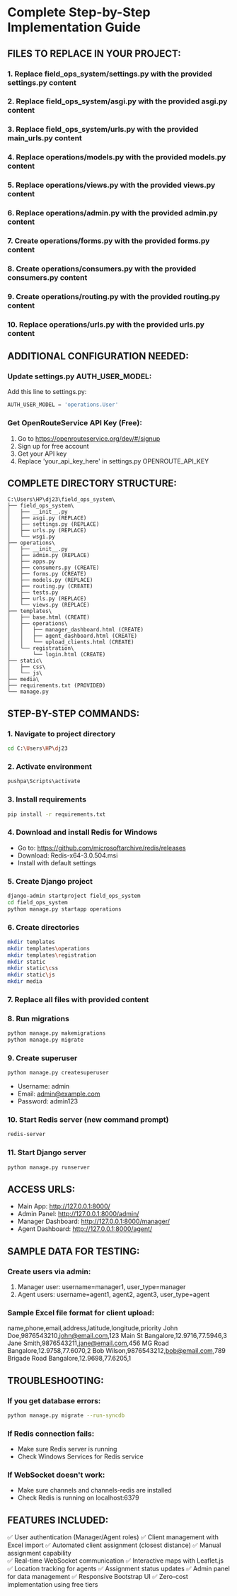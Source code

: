 # Complete Step-by-Step Implementation Guide

## FILES TO REPLACE IN YOUR PROJECT:

### 1. Replace field_ops_system/settings.py with the provided settings.py content
### 2. Replace field_ops_system/asgi.py with the provided asgi.py content  
### 3. Replace field_ops_system/urls.py with the provided main_urls.py content
### 4. Replace operations/models.py with the provided models.py content
### 5. Replace operations/views.py with the provided views.py content
### 6. Replace operations/admin.py with the provided admin.py content
### 7. Create operations/forms.py with the provided forms.py content
### 8. Create operations/consumers.py with the provided consumers.py content
### 9. Create operations/routing.py with the provided routing.py content
### 10. Replace operations/urls.py with the provided urls.py content

## ADDITIONAL CONFIGURATION NEEDED:

### Update settings.py AUTH_USER_MODEL:
Add this line to settings.py:
```python
AUTH_USER_MODEL = 'operations.User'
```

### Get OpenRouteService API Key (Free):
1. Go to https://openrouteservice.org/dev/#/signup
2. Sign up for free account
3. Get your API key
4. Replace 'your_api_key_here' in settings.py OPENROUTE_API_KEY

## COMPLETE DIRECTORY STRUCTURE:
```
C:\Users\HP\dj23\field_ops_system\
├── field_ops_system\
│   ├── __init__.py
│   ├── asgi.py (REPLACE)
│   ├── settings.py (REPLACE)
│   ├── urls.py (REPLACE)
│   └── wsgi.py
├── operations\
│   ├── __init__.py
│   ├── admin.py (REPLACE)
│   ├── apps.py
│   ├── consumers.py (CREATE)
│   ├── forms.py (CREATE)
│   ├── models.py (REPLACE)
│   ├── routing.py (CREATE)
│   ├── tests.py
│   ├── urls.py (REPLACE)
│   └── views.py (REPLACE)
├── templates\
│   ├── base.html (CREATE)
│   ├── operations\
│   │   ├── manager_dashboard.html (CREATE)
│   │   ├── agent_dashboard.html (CREATE)
│   │   └── upload_clients.html (CREATE)
│   └── registration\
│       └── login.html (CREATE)
├── static\
│   ├── css\
│   └── js\
├── media\
├── requirements.txt (PROVIDED)
└── manage.py
```

## STEP-BY-STEP COMMANDS:

### 1. Navigate to project directory
```bash
cd C:\Users\HP\dj23
```

### 2. Activate environment
```bash
pushpa\Scripts\activate
```

### 3. Install requirements
```bash
pip install -r requirements.txt
```

### 4. Download and install Redis for Windows
- Go to: https://github.com/microsoftarchive/redis/releases
- Download: Redis-x64-3.0.504.msi
- Install with default settings

### 5. Create Django project
```bash
django-admin startproject field_ops_system
cd field_ops_system
python manage.py startapp operations
```

### 6. Create directories
```bash
mkdir templates
mkdir templates\operations
mkdir templates\registration
mkdir static
mkdir static\css
mkdir static\js
mkdir media
```

### 7. Replace all files with provided content

### 8. Run migrations
```bash
python manage.py makemigrations
python manage.py migrate
```

### 9. Create superuser
```bash
python manage.py createsuperuser
```
- Username: admin
- Email: admin@example.com  
- Password: admin123

### 10. Start Redis server (new command prompt)
```bash
redis-server
```

### 11. Start Django server
```bash
python manage.py runserver
```

## ACCESS URLS:
- Main App: http://127.0.0.1:8000/
- Admin Panel: http://127.0.0.1:8000/admin/
- Manager Dashboard: http://127.0.0.1:8000/manager/
- Agent Dashboard: http://127.0.0.1:8000/agent/

## SAMPLE DATA FOR TESTING:

### Create users via admin:
1. Manager user: username=manager1, user_type=manager
2. Agent users: username=agent1, agent2, agent3, user_type=agent

### Sample Excel file format for client upload:
name,phone,email,address,latitude,longitude,priority
John Doe,9876543210,john@email.com,123 Main St Bangalore,12.9716,77.5946,3
Jane Smith,9876543211,jane@email.com,456 MG Road Bangalore,12.9758,77.6070,2
Bob Wilson,9876543212,bob@email.com,789 Brigade Road Bangalore,12.9698,77.6205,1

## TROUBLESHOOTING:

### If you get database errors:
```bash
python manage.py migrate --run-syncdb
```

### If Redis connection fails:
- Make sure Redis server is running
- Check Windows Services for Redis service

### If WebSocket doesn't work:
- Make sure channels and channels-redis are installed
- Check Redis is running on localhost:6379

## FEATURES INCLUDED:
✅ User authentication (Manager/Agent roles)
✅ Client management with Excel import
✅ Automated client assignment (closest distance)
✅ Manual assignment capability  
✅ Real-time WebSocket communication
✅ Interactive maps with Leaflet.js
✅ Location tracking for agents
✅ Assignment status updates
✅ Admin panel for data management
✅ Responsive Bootstrap UI
✅ Zero-cost implementation using free tiers